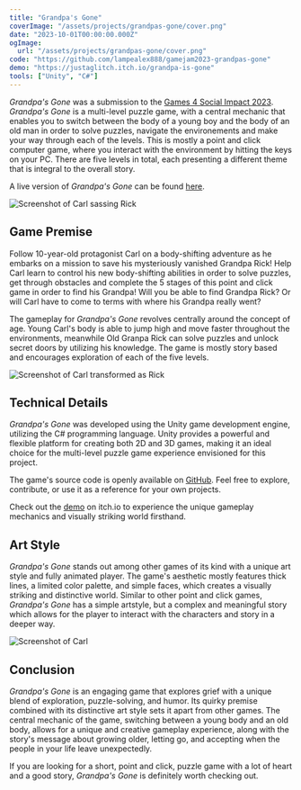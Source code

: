 ```yaml
---
title: "Grandpa's Gone"
coverImage: "/assets/projects/grandpas-gone/cover.png"
date: "2023-10-01T00:00:00.000Z"
ogImage:
  url: "/assets/projects/grandpas-gone/cover.png"
code: "https://github.com/lampealex888/gamejam2023-grandpas-gone"
demo: "https://justaglitch.itch.io/grandpa-is-gone"
tools: ["Unity", "C#"]
---
```


_Grandpa's Gone_ was a submission to the [Games 4 Social Impact 2023](https://www.games4socialimpact.pitt.edu/). _Grandpa's Gone_ is a multi-level puzzle game, with a central mechanic that enables you to switch between the body of a young boy and the body of an old man in order to solve puzzles, navigate the environements and make your way through each of the levels. This is mostly a point and click computer game, where you interact with the environment by hitting the keys on your PC. There are five levels in total, each presenting a different theme that is integral to the overall story.

A live version of _Grandpa's Gone_ can be found [here](https://justaglitch.itch.io/grandpa-is-gone).

![Screenshot of Carl sassing Rick](/assets/projects/grandpas-gone/screenshot-2.png)

## Game Premise

Follow 10-year-old protagonist Carl on a body-shifting adventure as he embarks on a mission to save his mysteriously vanished Grandpa Rick! Help Carl learn to control his new body-shifting abilities in order to solve puzzles, get through obstacles and complete the 5 stages of this point and click game in order to find his Grandpa! Will you be able to find Grandpa Rick? Or will Carl have to come to terms with where his Grandpa really went?

The gameplay for _Grandpa's Gone_ revolves centrally around the concept of age. Young Carl's body is able to jump high and move faster throughout the environments, meanwhile Old Granpa Rick can solve puzzles and unlock secret doors by utilizing his knowledge. The game is mostly story based and encourages exploration of each of the five levels.

![Screenshot of Carl transformed as Rick](/assets/projects/grandpas-gone/screenshot-4.png)

## Technical Details

_Grandpa's Gone_ was developed using the Unity game development engine, utilizing the C# programming language. Unity provides a powerful and flexible platform for creating both 2D and 3D games, making it an ideal choice for the multi-level puzzle game experience envisioned for this project.

The game's source code is openly available on [GitHub](https://github.com/lampealex888/gamejam2023-grandpas-gone). Feel free to explore, contribute, or use it as a reference for your own projects.

Check out the [demo](https://justaglitch.itch.io/grandpa-is-gone) on itch.io to experience the unique gameplay mechanics and visually striking world firsthand.

## Art Style

_Grandpa's Gone_ stands out among other games of its kind with a unique art style and fully animated player. The game's aesthetic mostly features thick lines, a limited color palette, and simple faces, which creates a visually striking and distinctive world. Similar to other point and click games, _Grandpa's Gone_ has a simple artstyle, but a complex and meaningful story which allows for the player to interact with the characters and story in a deeper way.

![Screenshot of Carl](/assets/projects/grandpas-gone/screenshot-5.png)

## Conclusion

_Grandpa's Gone_ is an engaging game that explores grief with a unique blend of exploration, puzzle-solving, and humor. Its quirky premise combined with its distinctive art style sets it apart from other games. The central mechanic of the game, switching between a young body and an old body, allows for a unique and creative gameplay experience, along with the story's message about growing older, letting go, and accepting when the people in your life leave unexpectedly. 

If you are looking for a short, point and click, puzzle game with a lot of heart and a good story, _Grandpa's Gone_ is definitely worth checking out.
